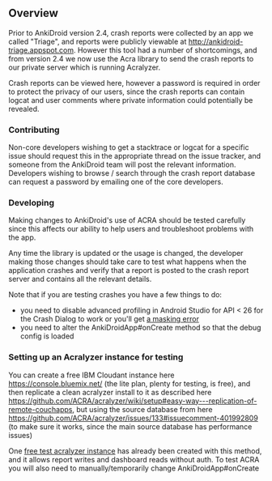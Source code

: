 ## Overview

Prior to AnkiDroid version 2.4, crash reports were collected by an app we called "Triage", and reports were publicly viewable at http://ankidroid-triage.appspot.com. However this tool had a number of shortcomings, and from version 2.4 we now use the Acra library to send the crash reports to our private server which is running Acralyzer.

Crash reports can be viewed here, however a password is required in order to protect the privacy of our users, since the crash reports can contain logcat and user comments where private information could potentially be revealed.

### Contributing
Non-core developers wishing to get a stacktrace or logcat for a specific issue should request this in the appropriate thread on the issue tracker, and someone from the AnkiDroid team will post the relevant information. Developers wishing to browse / search through the crash report database can request a password by emailing one of the core developers.

### Developing
Making changes to AnkiDroid's use of ACRA should be tested carefully since this affects our ability to help users and troubleshoot problems with the app.

Any time the library is updated or the usage is changed, the developer making those changes should take care to test what happens when the application crashes and verify that a report is posted to the crash report server and contains all the relevant details.

Note that if you are testing crashes you have a few things to do:

-  you need to disable advanced profiling in Android Studio for API < 26 for the Crash Dialog to work or you'll get [a masking error](https://stackoverflow.com/questions/49830593/null-pointer-exception-in-inputconnection-finishcomposingtext-method)
-  you need to alter the AnkiDroidApp#onCreate method so that the debug config is loaded            

            

### Setting up an Acralyzer instance for testing
You can create a free IBM Cloudant instance here https://console.bluemix.net/ (the lite plan, plenty for testing, is free), and then replicate a clean acralyzer install to it as described here https://github.com/ACRA/acralyzer/wiki/setup#easy-way---replication-of-remote-couchapps, but using the source database from here https://github.com/ACRA/acralyzer/issues/133#issuecomment-401992809 (to make sure it works, since the main source database has performance issues)

One [free test acralyzer instance](https://918f7f55-f238-436c-b34f-c8b5f1331fe5-bluemix.cloudant.com/acralyzer/_design/acralyzer/index.html#/dashboard/) has already been created with this method, and it allows report writes and dashboard reads without auth. To test ACRA you will also need to manually/temporarily change AnkiDroidApp#onCreate
            
            